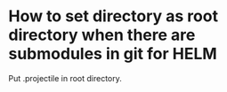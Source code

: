 # How to set directory as root directory when there are submodules in git for HELM
Put .projectile in root directory.

